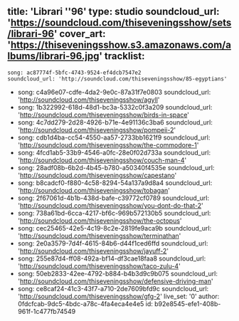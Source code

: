 title: 'Librari ''96'
type: studio
soundcloud_url: 'https://soundcloud.com/thiseveningsshow/sets/librari-96'
cover_art: 'https://thiseveningsshow.s3.amazonaws.com/albums/librari-96.jpg'
tracklist:
  -
    song: ac87774f-5bfc-4743-9524-ef4dcb7547e2
    soundcloud_url: 'http://soundcloud.com/thiseveningsshow/85-egyptians'
  -
    song: c4a96e07-cdfe-4da2-9e0c-87a31f7e0803
    soundcloud_url: 'http://soundcloud.com/thiseveningsshow/agyll'
  -
    song: 1b322992-618d-48d1-bc3a-5332c0f3a209
    soundcloud_url: 'http://soundcloud.com/thiseveningsshow/birds-in-space'
  -
    song: 4c7dd279-2d28-4926-b71e-4e91136c3ba6
    soundcloud_url: 'http://soundcloud.com/thiseveningsshow/pompeii-2'
  -
    song: cdb1d4ba-cc54-4550-aa57-2733bb1621f9
    soundcloud_url: 'http://soundcloud.com/thiseveningsshow/the-commodore-1'
  -
    song: 4fcd1ab5-33b9-4546-a0fc-28e0f02d733a
    soundcloud_url: 'http://soundcloud.com/thiseveningsshow/couch-man-4'
  -
    song: 28adf08b-6b2d-4b45-b780-a50340f4535e
    soundcloud_url: 'http://soundcloud.com/thiseveningsshow/capestano'
  -
    song: b8cadcf0-f880-4c58-8294-54a137a9d8a4
    soundcloud_url: 'http://soundcloud.com/thiseveningsshow/tobagan'
  -
    song: 2f67061d-4b1b-438d-bafe-c39772cf0789
    soundcloud_url: 'http://soundcloud.com/thiseveningsshow/you-dont-do-that-2'
  -
    song: 738a61bd-6cca-4217-bf6c-969b572130b5
    soundcloud_url: 'http://soundcloud.com/thiseveningsshow/the-octopus'
  -
    song: cec25465-42e5-4c19-8c2e-2819fe9aca9b
    soundcloud_url: 'http://soundcloud.com/thiseveningsshow/terminathan'
  -
    song: 2e0a3579-7d4f-4615-84b6-d44f1ced6ffd
    soundcloud_url: 'http://soundcloud.com/thiseveningsshow/jayuff-2'
  -
    song: 255e87d4-ff08-492a-bf14-df3cae18faa8
    soundcloud_url: 'http://soundcloud.com/thiseveningsshow/taco-zulu-4'
  -
    song: 50eb2833-42ee-4792-b884-b4b3d9c9b075
    soundcloud_url: 'http://soundcloud.com/thiseveningsshow/defensive-driving-man'
  -
    song: ce8caf24-41c3-43f7-a710-2de7609bfd9c
    soundcloud_url: 'http://soundcloud.com/thiseveningsshow/gfg-2'
live_set: '0'
author: 0fdcfcab-9dc5-4bdc-a78c-4fa4eca4e4e5
id: b92e8545-efe1-408b-961f-1c477fb74549
